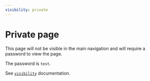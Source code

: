 ```yaml
---
visibility: private
---
```

# Private page

This page will not be visible in the main navigation and will require a password to view the page.

The password is `test`.

See [`visibility`](/configuration/page.md#visibility) documentation.